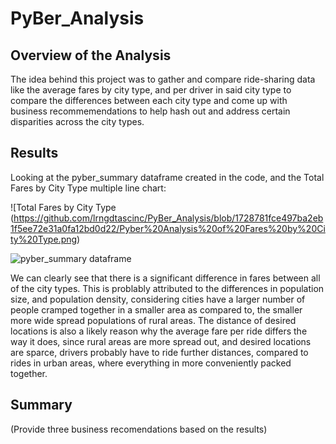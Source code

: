 # PyBer_Analysis

## Overview of the Analysis
The idea behind this project was to gather and compare ride-sharing data like the average fares by city type, and per driver in said city type to compare the differences between each city type and come up with business recommemendations to help hash out and address certain disparities across the city types.

## Results
Looking at the pyber_summary dataframe created in the code, and the Total Fares by City Type multiple line chart:

![Total Fares by City Type
(https://github.com/lrngdtascinc/PyBer_Analysis/blob/1728781fce497ba2eb1f5ee72e31a0fa12bd0d22/Pyber%20Analysis%20of%20Fares%20by%20City%20Type.png)

![pyber_summary dataframe]()

We can clearly see that there is a significant difference in fares between all of the city types. This is problably attributed to the differences in population size, and population density, considering cities have a larger number of people cramped together in a smaller area as compared to, the smaller more wide spread populations of rural areas. The distance of desired locations is also a likely reason why the average fare per ride differs the way it does, since rural areas are more spread out, and desired locations are sparce, drivers probably have to ride further distances, compared to rides in urban areas, where everything in more conveniently packed together.   
## Summary
(Provide three business recomendations based on the results)
